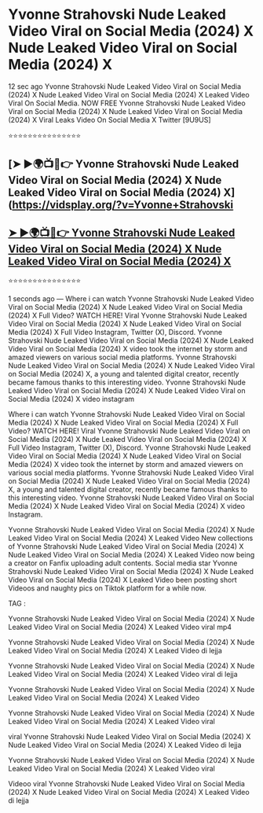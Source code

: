 ﻿# Yvonne Strahovski Nude Leaked Video Viral on Social Media (2024) X Nude Leaked Video Viral on Social Media (2024) X



12 sec ago Yvonne Strahovski Nude Leaked Video Viral on Social Media (2024) X Nude Leaked Video Viral on Social Media (2024) X Leaked Video Viral On Social Media. NOW FREE Yvonne Strahovski Nude Leaked Video Viral on Social Media (2024) X Nude Leaked Video Viral on Social Media (2024) X Viral Leaks Video On Social Media X Twitter [9U9US]

⭐⭐⭐⭐⭐⭐⭐⭐⭐⭐⭐⭐⭐⭐⭐

## [➤ ►🌍📺📱👉 Yvonne Strahovski Nude Leaked Video Viral on Social Media (2024) X Nude Leaked Video Viral on Social Media (2024) X](https://vidsplay.org/?v=Yvonne+Strahovski

## [➤ ►🌍📺📱👉 Yvonne Strahovski Nude Leaked Video Viral on Social Media (2024) X Nude Leaked Video Viral on Social Media (2024) X](https://vidsplay.org/?v=Yvonne+Strahovski)


⭐⭐⭐⭐⭐⭐⭐⭐⭐⭐⭐⭐⭐⭐⭐



1 seconds ago — Where i can watch Yvonne Strahovski Nude Leaked Video Viral on Social Media (2024) X Nude Leaked Video Viral on Social Media (2024) X Full Video? WATCH HERE! Viral Yvonne Strahovski Nude Leaked Video Viral on Social Media (2024) X Nude Leaked Video Viral on Social Media (2024) X Full Video Instagram, Twitter (X), Discord. Yvonne Strahovski Nude Leaked Video Viral on Social Media (2024) X Nude Leaked Video Viral on Social Media (2024) X video took the internet by storm and amazed viewers on various social media platforms. Yvonne Strahovski Nude Leaked Video Viral on Social Media (2024) X Nude Leaked Video Viral on Social Media (2024) X, a young and talented digital creator, recently became famous thanks to this interesting video. Yvonne Strahovski Nude Leaked Video Viral on Social Media (2024) X Nude Leaked Video Viral on Social Media (2024) X video instagram

Where i can watch Yvonne Strahovski Nude Leaked Video Viral on Social Media (2024) X Nude Leaked Video Viral on Social Media (2024) X Full Video? WATCH HERE! Viral Yvonne Strahovski Nude Leaked Video Viral on Social Media (2024) X Nude Leaked Video Viral on Social Media (2024) X Full Video Instagram, Twitter (X), Discord. Yvonne Strahovski Nude Leaked Video Viral on Social Media (2024) X Nude Leaked Video Viral on Social Media (2024) X video took the internet by storm and amazed viewers on various social media platforms. Yvonne Strahovski Nude Leaked Video Viral on Social Media (2024) X Nude Leaked Video Viral on Social Media (2024) X, a young and talented digital creator, recently became famous thanks to this interesting video. Yvonne Strahovski Nude Leaked Video Viral on Social Media (2024) X Nude Leaked Video Viral on Social Media (2024) X video Instagram.

Yvonne Strahovski Nude Leaked Video Viral on Social Media (2024) X Nude Leaked Video Viral on Social Media (2024) X Leaked Video New collections of Yvonne Strahovski Nude Leaked Video Viral on Social Media (2024) X Nude Leaked Video Viral on Social Media (2024) X Leaked Video now being a creator on Fanfix uploading adult contents. Social media star Yvonne Strahovski Nude Leaked Video Viral on Social Media (2024) X Nude Leaked Video Viral on Social Media (2024) X Leaked Video been posting short Videoos and naughty pics on Tiktok platform for a while now.

TAG :

 

Yvonne Strahovski Nude Leaked Video Viral on Social Media (2024) X Nude Leaked Video Viral on Social Media (2024) X Leaked Video viral mp4

 

Yvonne Strahovski Nude Leaked Video Viral on Social Media (2024) X Nude Leaked Video Viral on Social Media (2024) X Leaked Video di lejja

 

Yvonne Strahovski Nude Leaked Video Viral on Social Media (2024) X Nude Leaked Video Viral on Social Media (2024) X Leaked Video viral di lejja

 

Yvonne Strahovski Nude Leaked Video Viral on Social Media (2024) X Nude Leaked Video Viral on Social Media (2024) X Leaked Video

 

Yvonne Strahovski Nude Leaked Video Viral on Social Media (2024) X Nude Leaked Video Viral on Social Media (2024) X Leaked Video viral

 

viral Yvonne Strahovski Nude Leaked Video Viral on Social Media (2024) X Nude Leaked Video Viral on Social Media (2024) X Leaked Video di lejja

 

Yvonne Strahovski Nude Leaked Video Viral on Social Media (2024) X Nude Leaked Video Viral on Social Media (2024) X Leaked Video viral

 

Videoo viral Yvonne Strahovski Nude Leaked Video Viral on Social Media (2024) X Nude Leaked Video Viral on Social Media (2024) X Leaked Video di lejja